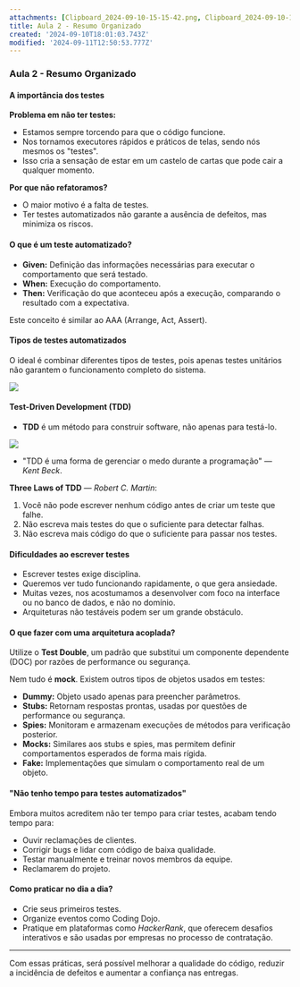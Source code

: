 ```yaml
---
attachments: [Clipboard_2024-09-10-15-15-42.png, Clipboard_2024-09-10-15-26-27.png]
title: Aula 2 - Resumo Organizado
created: '2024-09-10T18:01:03.743Z'
modified: '2024-09-11T12:50:53.777Z'
---
```


### Aula 2 - Resumo Organizado

#### A importância dos testes

**Problema em não ter testes:**
- Estamos sempre torcendo para que o código funcione.
- Nos tornamos executores rápidos e práticos de telas, sendo nós mesmos os "testes".
- Isso cria a sensação de estar em um castelo de cartas que pode cair a qualquer momento.

**Por que não refatoramos?**
- O maior motivo é a falta de testes.
- Ter testes automatizados não garante a ausência de defeitos, mas minimiza os riscos.

#### O que é um teste automatizado?

- **Given:** Definição das informações necessárias para executar o comportamento que será testado.
- **When:** Execução do comportamento.
- **Then:** Verificação do que aconteceu após a execução, comparando o resultado com a expectativa.

Este conceito é similar ao AAA (Arrange, Act, Assert).

#### Tipos de testes automatizados

O ideal é combinar diferentes tipos de testes, pois apenas testes unitários não garantem o funcionamento completo do sistema.

![](@attachment/Clipboard_2024-09-10-15-15-42.png)

#### Test-Driven Development (TDD)

- **TDD** é um método para construir software, não apenas para testá-lo.

![](@attachment/Clipboard_2024-09-10-15-26-27.png)

- "TDD é uma forma de gerenciar o medo durante a programação" — *Kent Beck*.
  
**Three Laws of TDD** — *Robert C. Martin*:
1. Você não pode escrever nenhum código antes de criar um teste que falhe.
2. Não escreva mais testes do que o suficiente para detectar falhas.
3. Não escreva mais código do que o suficiente para passar nos testes.

#### Dificuldades ao escrever testes

- Escrever testes exige disciplina.
- Queremos ver tudo funcionando rapidamente, o que gera ansiedade.
- Muitas vezes, nos acostumamos a desenvolver com foco na interface ou no banco de dados, e não no domínio.
- Arquiteturas não testáveis podem ser um grande obstáculo.

#### O que fazer com uma arquitetura acoplada?

Utilize o **Test Double**, um padrão que substitui um componente dependente (DOC) por razões de performance ou segurança.

Nem tudo é **mock**. Existem outros tipos de objetos usados em testes:

- **Dummy:** Objeto usado apenas para preencher parâmetros.
- **Stubs:** Retornam respostas prontas, usadas por questões de performance ou segurança.
- **Spies:** Monitoram e armazenam execuções de métodos para verificação posterior.
- **Mocks:** Similares aos stubs e spies, mas permitem definir comportamentos esperados de forma mais rígida.
- **Fake:** Implementações que simulam o comportamento real de um objeto.

#### "Não tenho tempo para testes automatizados"

Embora muitos acreditem não ter tempo para criar testes, acabam tendo tempo para:
- Ouvir reclamações de clientes.
- Corrigir bugs e lidar com código de baixa qualidade.
- Testar manualmente e treinar novos membros da equipe.
- Reclamarem do projeto.

#### Como praticar no dia a dia?

- Crie seus primeiros testes.
- Organize eventos como Coding Dojo.
- Pratique em plataformas como *HackerRank*, que oferecem desafios interativos e são usadas por empresas no processo de contratação.

---

Com essas práticas, será possível melhorar a qualidade do código, reduzir a incidência de defeitos e aumentar a confiança nas entregas.
